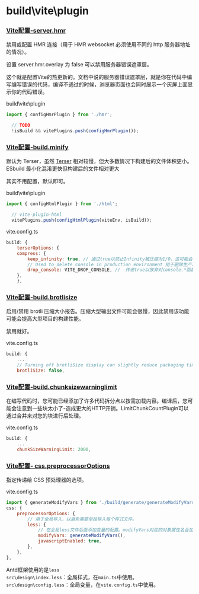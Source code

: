# build\vite\plugin

### [Vite配置-server.hmr](https://cn.vitejs.dev/config/#server-hmr)

禁用或配置 HMR 连接（用于 HMR websocket 必须使用不同的 http 服务器地址的情况）。

设置 server.hmr.overlay 为 false 可以禁用服务器错误遮罩层。

这个就是配置Vite的热更新的。文档中说的服务器错误遮罩层，就是你在代码中编写编写错误的代码，编译不通过的时候，浏览器页面也会同时展示一个灰屏上面显示你的代码错误。

build\vite\plugin

```js
import { configHmrPlugin } from './hmr';

  // TODO
  !isBuild && vitePlugins.push(configHmrPlugin());
```

### [Vite配置-build.minify](https://cn.vitejs.dev/config/#build-minify)

默认为 Terser，虽然 [Terser](https://github.com/terser/terser) 相对较慢，但大多数情况下构建后的文件体积更小。ESbuild 最小化混淆更快但构建后的文件相对更大

其实不用配置，默认即可。

build\vite\plugin

```js
import { configHtmlPlugin } from './html';

  // vite-plugin-html
  vitePlugins.push(configHtmlPlugin(viteEnv, isBuild));
```

vite.config.ts

```js
build: {
    terserOptions: {
    compress: {
        keep_infinity: true, // 通过true以防止Infinity被压缩为1/0，这可能会导致Chrome出现性能问题。
        // Used to delete console in production environment 用于删除生产环境中的console
        drop_console: VITE_DROP_CONSOLE, // -传递true以放弃对console.*函数的调用。 .env.development false | .env.production : true
    },
    },
```

### [Vite配置-build.brotlisize](https://cn.vitejs.dev/config/#build-brotlisize)

启用/禁用 brotli 压缩大小报告。压缩大型输出文件可能会很慢，因此禁用该功能可能会提高大型项目的构建性能。

禁用就好。

vite.config.ts

```js
build: {
    ...   
    // Turning off brotliSize display can slightly reduce packaging time
    brotliSize: false,
```

### [Vite配置-build.chunksizewarninglimit](https://cn.vitejs.dev/config/#build-chunksizewarninglimit)

在编写代码时，您可能已经添加了许多代码拆分点以按需加载内容。编译后，您可能会注意到一些块太小了-造成更大的HTTP开销。LimitChunkCountPlugin可以通过合并来对您的块进行后处理。

vite.config.ts

```js
build: {
    ...   
    chunkSizeWarningLimit: 2000,
```

### [Vite配置- css.preprocessorOptions](https://www.pipipi.net/vite/config/#css-preprocessoroptions)

指定传递给 CSS 预处理器的选项。

vite.config.ts

```js
import { generateModifyVars } from './build/generate/generateModifyVars';
css: {
    preprocessorOptions: {
        // 用于全局导入，以避免需要单独导入每个样式文件。
        less: {
            // 在全局less文件后面添加变量的配置。modifyVars对应的对象属性名会加上@追加到less文件后。
            modifyVars: generateModifyVars(),
            javascriptEnabled: true,
        },
    },
},
```

Antd框架使用的是`less`  
`src\design\index.less`：全局样式，在`main.ts`中使用。  
`src\design\config.less`：全局变量，在`vite.config.ts`中使用。  